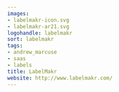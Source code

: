 ```yaml
---
images:
- labelmakr-icon.svg
- labelmakr-ar21.svg
logohandle: labelmakr
sort: labelmakr
tags:
- andrew_marcuse
- saas
- labels
title: LabelMakr
website: http://www.labelmakr.com/
---
```

